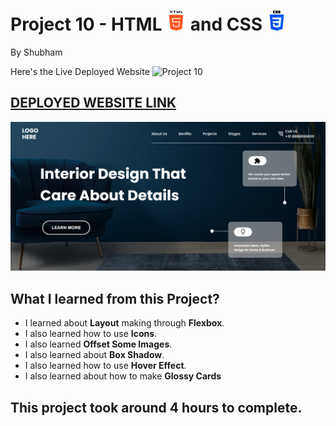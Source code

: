 # Project 10 - HTML ![](./readmeImages/html-5.png) and CSS ![](./readmeImages/css-3.png)

By Shubham

Here's the Live Deployed Website ![Project 10](https://img.shields.io/badge/Project-10-brightgreen)

## [DEPLOYED WEBSITE LINK](https://interiordesignspage.netlify.app/)

![Completed Website](./readmeImages/completedScreenshot.png)

## What I learned from this Project?

- I learned about **Layout** making through **Flexbox**.
- I also learned how to use **Icons**.
- I also learned **Offset Some Images**.
- I also learned about **Box Shadow**.
- I also learned how to use **Hover Effect**.
- I also learned about how to make **Glossy Cards**

## This project took around **4 hours** to complete.
